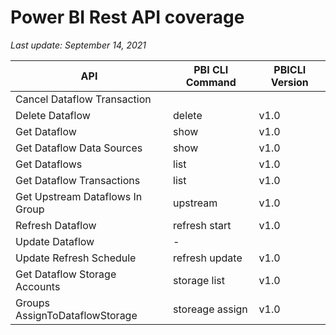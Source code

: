 # Power BI Rest API coverage

_Last update: September 14, 2021_

| API                             | PBI CLI Command | PBICLI Version |
| ------------------------------- | --------------- | -------------- |
| Cancel Dataflow Transaction     |                 |                |
| Delete Dataflow                 | delete          | v1.0           |
| Get Dataflow                    | show            | v1.0           |
| Get Dataflow Data Sources       | show            | v1.0           |
| Get Dataflows                   | list            | v1.0           |
| Get Dataflow Transactions       | list            | v1.0           |
| Get Upstream Dataflows In Group | upstream        | v1.0           |
| Refresh Dataflow                | refresh start   | v1.0           |
| Update Dataflow                 | -               |                |
| Update Refresh Schedule         | refresh update  | v1.0           |
| Get Dataflow Storage Accounts   | storage list    | v1.0           |
| Groups AssignToDataflowStorage  | storeage assign | v1.0           |
